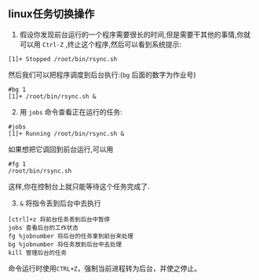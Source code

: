 ## linux任务切换操作  

1. 假设你发现前台运行的一个程序需要很长的时间,但是需要干其他的事情,你就可以用 `Ctrl-Z` ,终止这个程序,然后可以看到系统提示:
```  
[1]+ Stopped /root/bin/rsync.sh
```
然后我们可以把程序调度到后台执行:(`bg` 后面的数字为作业号)
```
#bg 1
[1]+ /root/bin/rsync.sh &
```

2. 用 `jobs` 命令查看正在运行的任务:
```
#jobs
[1]+ Running /root/bin/rsync.sh &
```
如果想把它调回到前台运行,可以用
```
#fg 1
/root/bin/rsync.sh
```
这样,你在控制台上就只能等待这个任务完成了.  

3. `&` 将指令丢到后台中去执行
```
[ctrl]+z 将前台任务丢到后台中暂停
jobs 查看后台的工作状态
fg %jobnumber 将后台的任务拿到前台来处理
bg %jobnumber 将任务放到后台中去处理
kill 管理后台的任务
```
命令运行时使用`CTRL+Z`，强制当前进程转为后台，并使之停止。  
